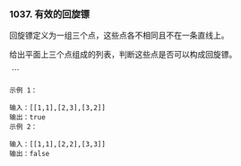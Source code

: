 ### 1037. 有效的回旋镖


回旋镖定义为一组三个点，这些点各不相同且不在一条直线上。

给出平面上三个点组成的列表，判断这些点是否可以构成回旋镖。

 ```

    示例 1：
    
    输入：[[1,1],[2,3],[3,2]]
    输出：true
    示例 2：
    
    输入：[[1,1],[2,2],[3,3]]
    输出：false
    
```